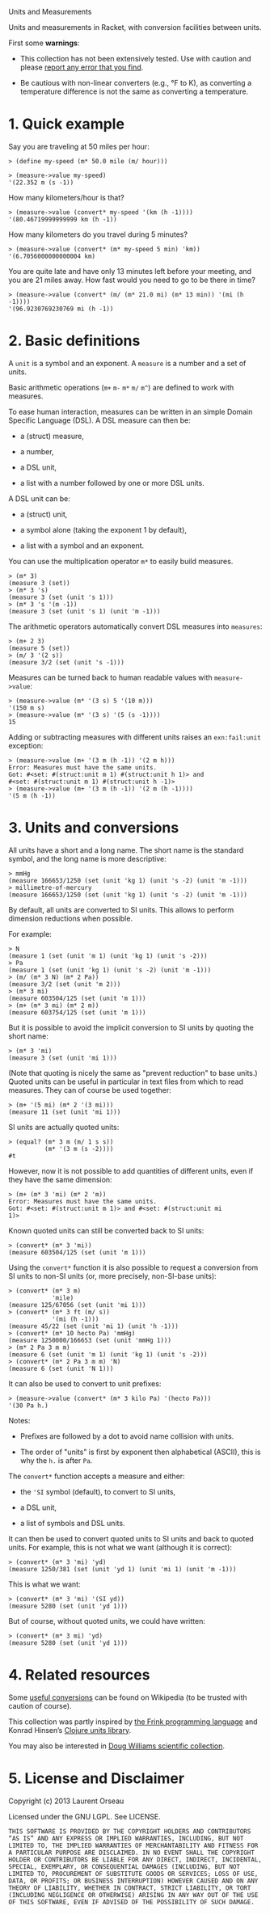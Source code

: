Units and Measurements

Units and measurements in Racket, with conversion facilities between
units.

First some **warnings**:

* This collection has not been extensively tested. Use with caution and
  please [report any error that you
  find](https://github.com/Metaxal/measures/issues).

* Be cautious with non-linear converters (e.g., °F to K), as converting
  a temperature difference is not the same as converting a temperature.

# 1. Quick example

Say you are traveling at 50 miles per hour:

```racket
> (define my-speed (m* 50.0 mile (m/ hour)))
                                            
> (measure->value my-speed)                 
'(22.352 m (s -1))                          
```

How many kilometers/hour is that?

```racket
> (measure->value (convert* my-speed '(km (h -1))))
'(80.46719999999999 km (h -1))                     
```

How many kilometers do you travel during 5 minutes?

```racket
> (measure->value (convert* (m* my-speed 5 min) 'km))
'(6.7056000000000004 km)                             
```

You are quite late and have only 13 minutes left before your meeting,
and you are 21 miles away. How fast would you need to go to be there in
time?

```racket
> (measure->value (convert* (m/ (m* 21.0 mi) (m* 13 min)) '(mi (h -1))))
'(96.9230769230769 mi (h -1))                                           
```

# 2. Basic definitions

A `unit` is a symbol and an exponent. A `measure` is a number and a set
of units.

Basic arithmetic operations (`m+` `m-` `m*` `m/` `m^`) are defined to
work with measures.

To ease human interaction, measures can be written in an simple Domain
Specific Language (DSL). A DSL measure can then be:

* a (struct) measure,

* a number,

* a DSL unit,

* a list with a number followed by one or more DSL units.

A DSL unit can be:

* a (struct) unit,

* a symbol alone (taking the exponent 1 by default),

* a list with a symbol and an exponent.

You can use the multiplication operator `m*` to easily build measures.

```racket
> (m* 3)                                  
(measure 3 (set))                         
> (m* 3 's)                               
(measure 3 (set (unit 's 1)))             
> (m* 3 's '(m -1))                       
(measure 3 (set (unit 's 1) (unit 'm -1)))
```

The arithmetic operators automatically convert DSL measures into
`measures`:

```racket
> (m+ 2 3)                      
(measure 5 (set))               
> (m/ 3 '(2 s))                 
(measure 3/2 (set (unit 's -1)))
```

Measures can be turned back to human readable values with
`measure->value`:

```racket
> (measure->value (m* '(3 s) 5 '(10 m)))  
'(150 m s)                                
> (measure->value (m* '(3 s) '(5 (s -1))))
15                                        
```

Adding or subtracting measures with different units raises an
`exn:fail:unit` exception:

```racket
> (measure->value (m+ '(3 m (h -1)) '(2 m h)))        
Error: Measures must have the same units.             
Got: #<set: #(struct:unit m 1) #(struct:unit h 1)> and
#<set: #(struct:unit m 1) #(struct:unit h -1)>        
> (measure->value (m+ '(3 m (h -1)) '(2 m (h -1))))   
'(5 m (h -1))                                         
```

# 3. Units and conversions

All units have a short and a long name. The short name is the standard
symbol, and the long name is more descriptive:

```racket
> mmHg                                                            
(measure 166653/1250 (set (unit 'kg 1) (unit 's -2) (unit 'm -1)))
> millimetre-of-mercury                                           
(measure 166653/1250 (set (unit 'kg 1) (unit 's -2) (unit 'm -1)))
```

By default, all units are converted to SI units. This allows to perform
dimension reductions when possible.

For example:

```racket
> N                                                     
(measure 1 (set (unit 'm 1) (unit 'kg 1) (unit 's -2))) 
> Pa                                                    
(measure 1 (set (unit 'kg 1) (unit 's -2) (unit 'm -1)))
> (m/ (m* 3 N) (m* 2 Pa))                               
(measure 3/2 (set (unit 'm 2)))                         
> (m* 3 mi)                                             
(measure 603504/125 (set (unit 'm 1)))                  
> (m+ (m* 3 mi) (m* 2 m))                               
(measure 603754/125 (set (unit 'm 1)))                  
```

But it is possible to avoid the implicit conversion to SI units by
quoting the short name:

```racket
> (m* 3 'mi)                  
(measure 3 (set (unit 'mi 1)))
```

(Note that quoting is nicely the same as "prevent reduction" to base
units.) Quoted units can be useful in particular in text files from
which to read measures. They can of course be used together:

```racket
> (m+ '(5 mi) (m* 2 '(3 mi)))  
(measure 11 (set (unit 'mi 1)))
```

SI units are actually quoted units:

```racket
> (equal? (m* 3 m (m/ 1 s s))
          (m* '(3 m (s -2))))
#t                           
```

However, now it is not possible to add quantities of different units,
even if they have the same dimension:

```racket
> (m+ (m* 3 'mi) (m* 2 'm))                                
Error: Measures must have the same units.                  
Got: #<set: #(struct:unit m 1)> and #<set: #(struct:unit mi
1)>                                                        
```

Known quoted  units can still be converted back to SI units:

```racket
> (convert* (m* 3 'mi))               
(measure 603504/125 (set (unit 'm 1)))
```

Using the `convert*` function it is also possible to request a
conversion from SI units to non-SI units (or, more precisely,
non-SI-base units):

```racket
> (convert* (m* 3 m)                                   
            'mile)                                     
(measure 125/67056 (set (unit 'mi 1)))                 
> (convert* (m* 3 ft (m/ s))                           
            '(mi (h -1)))                              
(measure 45/22 (set (unit 'mi 1) (unit 'h -1)))        
> (convert* (m* 10 hecto Pa) 'mmHg)                    
(measure 1250000/166653 (set (unit 'mmHg 1)))          
> (m* 2 Pa 3 m m)                                      
(measure 6 (set (unit 'm 1) (unit 'kg 1) (unit 's -2)))
> (convert* (m* 2 Pa 3 m m) 'N)                        
(measure 6 (set (unit 'N 1)))                          
```

It can also be used to convert to unit prefixes:

```racket
> (measure->value (convert* (m* 3 kilo Pa) '(hecto Pa)))
'(30 Pa h.)                                             
```

Notes:

* Prefixes are followed by a dot to avoid name collision with units.

* The order of "units" is first by exponent then alphabetical (ASCII),
  this is why the `h.` is after `Pa`.

The `convert*` function accepts a measure and either:

* the `'SI` symbol (default), to convert to SI units,

* a DSL unit,

* a list of symbols and DSL units.

It can then be used to convert quoted units to SI units and back to
quoted units. For example, this is not what we want (although it is
correct):

```racket
> (convert* (m* 3 'mi) 'yd)                                    
(measure 1250/381 (set (unit 'yd 1) (unit 'mi 1) (unit 'm -1)))
```

This is what we want:

```racket
> (convert* (m* 3 'mi) '(SI yd)) 
(measure 5280 (set (unit 'yd 1)))
```

But of course, without quoted units, we could have written:

```racket
> (convert* (m* 3 mi) 'yd)       
(measure 5280 (set (unit 'yd 1)))
```

# 4. Related resources

Some [useful
conversions](http://en.wikipedia.org/wiki/SI\_derived\_unit) can be
found on Wikipedia (to be trusted with caution of course).

This collection was partly inspired by [the Frink programming
language](http://futureboy.us/frinkdocs/) and Konrad Hinsen’s [Clojure
units library](http://code.google.com/p/clj-units/).

You may also be interested in [Doug Williams scientific
collection](http://planet.racket-lang.org/package-source/williams/science.plt/4/2/planet-docs/science/physical-constants.html).

# 5. License and Disclaimer

Copyright (c) 2013 Laurent Orseau

Licensed under the GNU LGPL. See LICENSE.

`THIS SOFTWARE IS PROVIDED BY THE COPYRIGHT HOLDERS AND CONTRIBUTORS`   
`“AS IS” AND ANY EXPRESS OR IMPLIED WARRANTIES, INCLUDING, BUT NOT`     
`LIMITED TO, THE IMPLIED WARRANTIES OF MERCHANTABILITY AND FITNESS FOR` 
`A PARTICULAR PURPOSE ARE DISCLAIMED. IN NO EVENT SHALL THE COPYRIGHT`  
`HOLDER OR CONTRIBUTORS BE LIABLE FOR ANY DIRECT, INDIRECT, INCIDENTAL,`
`SPECIAL, EXEMPLARY, OR CONSEQUENTIAL DAMAGES (INCLUDING, BUT NOT`      
`LIMITED TO, PROCUREMENT OF SUBSTITUTE GOODS OR SERVICES; LOSS OF USE,` 
`DATA, OR PROFITS; OR BUSINESS INTERRUPTION) HOWEVER CAUSED AND ON ANY` 
`THEORY OF LIABILITY, WHETHER IN CONTRACT, STRICT LIABILITY, OR TORT`   
`(INCLUDING NEGLIGENCE OR OTHERWISE) ARISING IN ANY WAY OUT OF THE USE` 
`OF THIS SOFTWARE, EVEN IF ADVISED OF THE POSSIBILITY OF SUCH DAMAGE.`  
